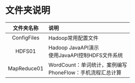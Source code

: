 # 文件夹说明



| 文件夹名称  | 说明                                                         |
| :---------: | :----------------------------------------------------------- |
| ConfigFiles | Hadoop常用配置文件                                           |
|   HDFS01    | Hadoop JavaAPI演示<br />使用JavaAPI控制HDFS文件系统          |
| MapReduce01 | WordCount：单词统计，案例编写<br />PhoneFlow：手机流程汇总计算 |







